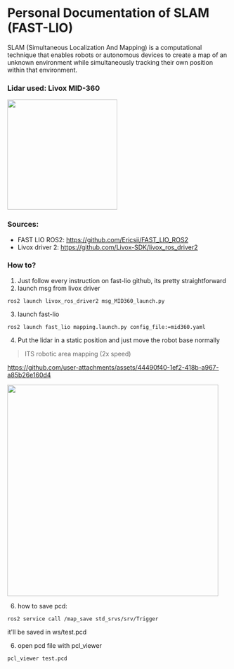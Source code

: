 # Personal Documentation of SLAM (FAST-LIO)
SLAM (Simultaneous Localization And Mapping) is a computational technique that enables robots or autonomous devices to create a map of an unknown environment while simultaneously tracking their own position within that environment.    

### Lidar used: Livox MID-360   

<img src="https://github.com/user-attachments/assets/0f987d5a-3b17-435a-869b-9666af51bc0a" width="250">

### Sources:
- FAST LIO ROS2: https://github.com/Ericsii/FAST_LIO_ROS2
- Livox driver 2: https://github.com/Livox-SDK/livox_ros_driver2

### How to?
1. Just follow every instruction on fast-lio github, its pretty straightforward
2. launch msg from livox driver
```
ros2 launch livox_ros_driver2 msg_MID360_launch.py
```
3. launch fast-lio
```
ros2 launch fast_lio mapping.launch.py config_file:=mid360.yaml
```
4. Put the lidar in a static position and just move the robot base normally
> ITS robotic area mapping (2x speed)


https://github.com/user-attachments/assets/44490f40-1ef2-418b-a967-a85b26e160d4


<img src="https://github.com/user-attachments/assets/6f6f40ae-e5ac-45e6-b54c-0e6e53fcefe4" width="480"> 


6. how to save pcd:    
```
ros2 service call /map_save std_srvs/srv/Trigger
```
it'll be saved in ws/test.pcd   

6. open pcd file with pcl_viewer
```
pcl_viewer test.pcd
```
